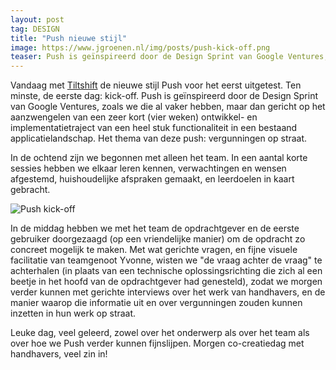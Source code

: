 ```yaml
---
layout: post
tag: DESIGN
title: "Push nieuwe stijl"
image: https://www.jgroenen.nl/img/posts/push-kick-off.png
teaser: Push is geïnspireerd door de Design Sprint van Google Ventures, maar dan gericht op het aanzwengelen van een zeer kort (vier weken) ontwikkel- en implementatietraject.
---
```

Vandaag met <a href="https://www.tiltshift.nl">Tiltshift</a> de nieuwe stijl Push voor het eerst uitgetest. Ten minste, de eerste dag: kick-off. Push is geïnspireerd door de Design Sprint van Google Ventures, zoals we die al vaker hebben, maar dan gericht op het aanzwengelen van een zeer kort (vier weken) ontwikkel- en implementatietraject van een heel stuk functionaliteit in een bestaand applicatielandschap. Het thema van deze push: vergunningen op straat.

In de ochtend zijn we begonnen met alleen het team. In een aantal korte sessies hebben we elkaar leren kennen, verwachtingen en wensen afgestemd, huishoudelijke afspraken gemaakt, en leerdoelen in kaart gebracht.

![Push kick-off](https://www.jgroenen.nl/img/posts/push-kick-off.png)

In de middag hebben we met het team de opdrachtgever en de eerste gebruiker doorgezaagd (op een vriendelijke manier) om de opdracht zo concreet mogelijk te maken. Met wat gerichte vragen, en fijne visuele facilitatie van teamgenoot Yvonne, wisten we "de vraag achter de vraag" te achterhalen (in plaats van een technische oplossingsrichting die zich al een beetje in het hoofd van de opdrachtgever had genesteld), zodat we morgen verder kunnen met gerichte interviews over het werk van handhavers, en de manier waarop die informatie uit en over vergunningen zouden kunnen inzetten in hun werk op straat.

Leuke dag, veel geleerd, zowel over het onderwerp als over het team als over hoe we Push verder kunnen fijnslijpen. Morgen co-creatiedag met handhavers, veel zin in!